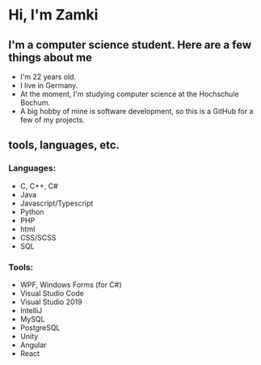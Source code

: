 # Hi, I'm Zamki

## I'm a computer science student. Here are a few things about me

- I'm 22 years old.
- I live in Germany.
- At the moment, I'm studying computer science at the Hochschule Bochum.
- A big hobby of mine is software development, so this is a GitHub for a few of my projects.

## tools, languages, etc.

### Languages:

- C, C++, C#
- Java
- Javascript/Typescript
- Python
- PHP
- html
- CSS/SCSS
- SQL

### Tools:

- WPF, Windows Forms (for C#)
- Visual Studio Code
- Visual Studio 2019
- IntelliJ
- MySQL
- PostgreSQL
- Unity
- Angular
- React
